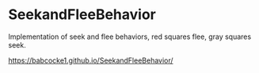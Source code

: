 # SeekandFleeBehavior
 Implementation of seek and flee behaviors, red squares flee, gray squares seek.
 
 
https://babcocke1.github.io/SeekandFleeBehavior/
